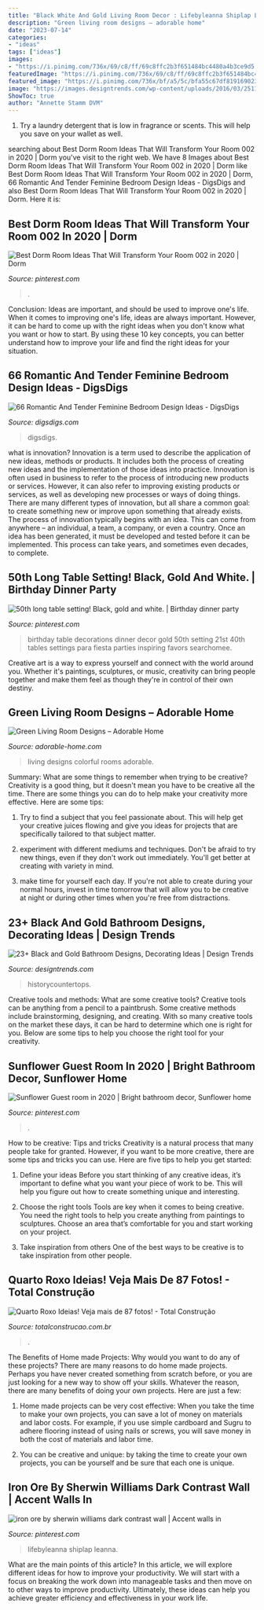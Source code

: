 ```yaml
---
title: "Black White And Gold Living Room Decor : Lifebyleanna Shiplap Leanna"
description: "Green living room designs – adorable home"
date: "2023-07-14"
categories:
- "ideas"
tags: ["ideas"]
images:
- "https://i.pinimg.com/736x/69/c8/ff/69c8ffc2b3f651484bc4480a4b3ce9d5.jpg"
featuredImage: "https://i.pinimg.com/736x/69/c8/ff/69c8ffc2b3f651484bc4480a4b3ce9d5.jpg"
featured_image: "https://i.pinimg.com/736x/bf/a5/5c/bfa55c67df819169023221bc54f7a9d4.jpg"
image: "https://images.designtrends.com/wp-content/uploads/2016/03/25114753/Black-and-Gold-Bathroom-Vanity-Design.jpeg"
ShowToc: true
author: "Annette Stamm DVM"
---
```



1. Try a laundry detergent that is low in fragrance or scents. This will help you save on your wallet as well.

	

		
searching about Best Dorm Room Ideas That Will Transform Your Room 002 in 2020 | Dorm you've visit to the right web. We have 8 Images about Best Dorm Room Ideas That Will Transform Your Room 002 in 2020 | Dorm like Best Dorm Room Ideas That Will Transform Your Room 002 in 2020 | Dorm, 66 Romantic And Tender Feminine Bedroom Design Ideas - DigsDigs and also Best Dorm Room Ideas That Will Transform Your Room 002 in 2020 | Dorm. Here it is:
		
    
## Best Dorm Room Ideas That Will Transform Your Room 002 In 2020 | Dorm

<img loading=lazy src="https://i.pinimg.com/736x/94/a7/68/94a768b29c5af4040d78bd5f3e2993a7.jpg" onerror="this.onerror=null;this.src='https://tse2.mm.bing.net/th?id=OIP.LoyZfGHtA8hLBhTFEe90GwHaLH&amp;pid=15.1';" alt="Best Dorm Room Ideas That Will Transform Your Room 002 in 2020 | Dorm">

_Source: pinterest.com_

>. 

	

Conclusion: Ideas are important, and should be used to improve one's life.
When it comes to improving one's life, ideas are always important. However, it can be hard to come up with the right ideas when you don't know what you want or how to start. By using these 10 key concepts, you can better understand how to improve your life and find the right ideas for your situation.

    
## 66 Romantic And Tender Feminine Bedroom Design Ideas - DigsDigs

<img loading=lazy src="https://www.digsdigs.com/photos/romantic-and-tender-feminine-bedroom-designs-55.jpg" onerror="this.onerror=null;this.src='https://tse1.mm.bing.net/th?id=OIP.a9jei1hiXuR7k1rUlbDKrQHaJ4&amp;pid=15.1';" alt="66 Romantic And Tender Feminine Bedroom Design Ideas - DigsDigs">

_Source: digsdigs.com_

>digsdigs. 

	

what is innovation?
Innovation is a term used to describe the application of new ideas, methods or products. It includes both the process of creating new ideas and the implementation of those ideas into practice. Innovation is often used in business to refer to the process of introducing new products or services. However, it can also refer to improving existing products or services, as well as developing new processes or ways of doing things.
There are many different types of innovation, but all share a common goal: to create something new or improve upon something that already exists. The process of innovation typically begins with an idea. This can come from anywhere – an individual, a team, a company, or even a country. Once an idea has been generated, it must be developed and tested before it can be implemented. This process can take years, and sometimes even decades, to complete.

    
## 50th Long Table Setting! Black, Gold And White. | Birthday Dinner Party

<img loading=lazy src="https://i.pinimg.com/736x/69/c8/ff/69c8ffc2b3f651484bc4480a4b3ce9d5.jpg" onerror="this.onerror=null;this.src='https://tse2.mm.bing.net/th?id=OIP.hE0EwQP1xLjqRMWeZp4gbwHaNL&amp;pid=15.1';" alt="50th long table setting! Black, gold and white. | Birthday dinner party">

_Source: pinterest.com_

>birthday table decorations dinner decor gold 50th setting 21st 40th tables settings para fiesta parties inspiring favors searchomee. 

	

Creative art is a way to express yourself and connect with the world around you. Whether it's paintings, sculptures, or music, creativity can bring people together and make them feel as though they're in control of their own destiny.

    
## Green Living Room Designs – Adorable Home

<img loading=lazy src="https://adorable-home.com/wp-content/gallery/green-living-room-designs/green-living-room-designs-12.jpg" onerror="this.onerror=null;this.src='https://tse3.mm.bing.net/th?id=OIP.CV4Zmb184AaU4BKzGeZ0vgHaJ3&amp;pid=15.1';" alt="Green Living Room Designs – Adorable Home">

_Source: adorable-home.com_

>living designs colorful rooms adorable. 

	

Summary: What are some things to remember when trying to be creative?
Creativity is a good thing, but it doesn't mean you have to be creative all the time. There are some things you can do to help make your creativity more effective. Here are some tips:
1. Try to find a subject that you feel passionate about. This will help get your creative juices flowing and give you ideas for projects that are specifically tailored to that subject matter.

2. experiment with different mediums and techniques. Don't be afraid to try new things, even if they don't work out immediately. You'll get better at creating with variety in mind.

3. make time for yourself each day. If you're not able to create during your normal hours, invest in time tomorrow that will allow you to be creative at night or during other times when you're free from distractions.

    
## 23+ Black And Gold Bathroom Designs, Decorating Ideas | Design Trends

<img loading=lazy src="https://images.designtrends.com/wp-content/uploads/2016/03/25114753/Black-and-Gold-Bathroom-Vanity-Design.jpeg" onerror="this.onerror=null;this.src='https://tse4.mm.bing.net/th?id=OIP.ioSmkVo-k10XiYuMdCXfXwHaJ4&amp;pid=15.1';" alt="23+ Black and Gold Bathroom Designs, Decorating Ideas | Design Trends">

_Source: designtrends.com_

>historycountertops. 

	

Creative tools and methods: What are some creative tools?
Creative tools can be anything from a pencil to a paintbrush. Some creative methods include brainstorming, designing, and creating. With so many creative tools on the market these days, it can be hard to determine which one is right for you. Below are some tips to help you choose the right tool for your creativity.

    
## Sunflower Guest Room In 2020 | Bright Bathroom Decor, Sunflower Home

<img loading=lazy src="https://i.pinimg.com/736x/bf/a5/5c/bfa55c67df819169023221bc54f7a9d4.jpg" onerror="this.onerror=null;this.src='https://tse1.mm.bing.net/th?id=OIP.uD8APuRlGIbtWjJBOpICUQHaJ4&amp;pid=15.1';" alt="Sunflower Guest room in 2020 | Bright bathroom decor, Sunflower home">

_Source: pinterest.com_

>. 

	

How to be creative: Tips and tricks
Creativity is a natural process that many people take for granted. However, if you want to be more creative, there are some tips and tricks you can use. Here are five tips to help you get started:
1. Define your ideas
Before you start thinking of any creative ideas, it’s important to define what you want your piece of work to be. This will help you figure out how to create something unique and interesting.

2. Choose the right tools
Tools are key when it comes to being creative. You need the right tools to help you create anything from paintings to sculptures. Choose an area that’s comfortable for you and start working on your project.
3. Take inspiration from others
One of the best ways to be creative is to take inspiration from other people.

    
## Quarto Roxo Ideias! Veja Mais De 87 Fotos! - Total Construção

<img loading=lazy src="http://www.totalconstrucao.com.br/wp-content/uploads/2018/03/quarto-roxo-ideias-18.jpg" onerror="this.onerror=null;this.src='https://tse4.mm.bing.net/th?id=OIP.Hvp69RPnueqp1WOhFDTO1QHaLW&amp;pid=15.1';" alt="Quarto Roxo Ideias! Veja mais de 87 fotos! - Total Construção">

_Source: totalconstrucao.com.br_

>. 

	

The Benefits of Home made Projects: Why would you want to do any of these projects?
There are many reasons to do home made projects. Perhaps you have never created something from scratch before, or you are just looking for a new way to show off your skills. Whatever the reason, there are many benefits of doing your own projects. Here are just a few: 
1. Home made projects can be very cost effective: When you take the time to make your own projects, you can save a lot of money on materials and labor costs. For example, if you use simple cardboard and Sugru to adhere flooring instead of using nails or screws, you will save money in both the cost of materials and labor time. 

2. You can be creative and unique: by taking the time to create your own projects, you can be yourself and be sure that each one is unique.

    
## Iron Ore By Sherwin Williams Dark Contrast Wall | Accent Walls In

<img loading=lazy src="https://i.pinimg.com/736x/6a/69/44/6a6944ba5ba90f79c505561c83817ab5.jpg" onerror="this.onerror=null;this.src='https://tse3.mm.bing.net/th?id=OIP.1QUmy6SDLnZvLVKVdO2IagHaJ3&amp;pid=15.1';" alt="iron ore by sherwin williams dark contrast wall | Accent walls in">

_Source: pinterest.com_

>lifebyleanna shiplap leanna. 

	

What are the main points of this article?
In this article, we will explore different ideas for how to improve your productivity. We will start with a focus on breaking the work down into manageable tasks and then move on to other ways to improve productivity. Ultimately, these ideas can help you achieve greater efficiency and effectiveness in your work life.


